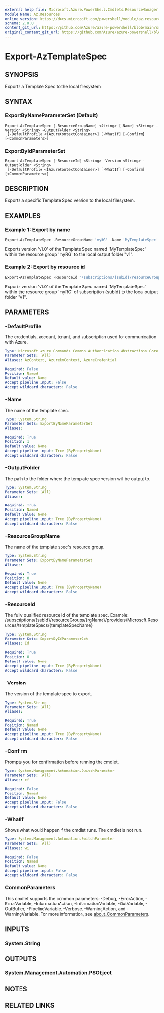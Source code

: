 ```yaml
---
external help file: Microsoft.Azure.PowerShell.Cmdlets.ResourceManager.dll-Help.xml
Module Name: Az.Resources
online version: https://docs.microsoft.com/powershell/module/az.resources/export-aztemplatespec
schema: 2.0.0
content_git_url: https://github.com/Azure/azure-powershell/blob/main/src/Resources/Resources/help/Export-AzTemplateSpec.md
original_content_git_url: https://github.com/Azure/azure-powershell/blob/main/src/Resources/Resources/help/Export-AzTemplateSpec.md
---
```


# Export-AzTemplateSpec

## SYNOPSIS
Exports a Template Spec to the local filesystem

## SYNTAX

### ExportByNameParameterSet (Default)
```
Export-AzTemplateSpec [-ResourceGroupName] <String> [-Name] <String> -Version <String> -OutputFolder <String>
 [-DefaultProfile <IAzureContextContainer>] [-WhatIf] [-Confirm] [<CommonParameters>]
```

### ExportByIdParameterSet
```
Export-AzTemplateSpec [-ResourceId] <String> -Version <String> -OutputFolder <String>
 [-DefaultProfile <IAzureContextContainer>] [-WhatIf] [-Confirm] [<CommonParameters>]
```

## DESCRIPTION
Exports a specific Template Spec version to the local filesystem.

## EXAMPLES

### Example 1: Export by name
```powershell
Export-AzTemplateSpec -ResourceGroupName 'myRG' -Name 'MyTemplateSpec' -Version 'v1.0' -OutputFolder 'v1'
```

Exports version 'v1.0' of the Template Spec named 'MyTemplateSpec' within the resource group 'myRG' to the local output folder "v1".

### Example 2: Export by resource id
```powershell
Export-AzTemplateSpec -ResourceId '/subscriptions/{subId}/resourceGroups/myRG/providers/Microsoft.Resources/templateSpecs/MyTemplateSpec' -Version 'v1.0' -OutputFolder 'v1'
```

Exports version 'v1.0' of the Template Spec named 'MyTemplateSpec' within the resource group 'myRG' of subscription \{subId\} to the local output folder "v1".

## PARAMETERS

### -DefaultProfile
The credentials, account, tenant, and subscription used for communication with Azure.

```yaml
Type: Microsoft.Azure.Commands.Common.Authentication.Abstractions.Core.IAzureContextContainer
Parameter Sets: (All)
Aliases: AzContext, AzureRmContext, AzureCredential

Required: False
Position: Named
Default value: None
Accept pipeline input: False
Accept wildcard characters: False
```

### -Name
The name of the template spec.

```yaml
Type: System.String
Parameter Sets: ExportByNameParameterSet
Aliases:

Required: True
Position: 1
Default value: None
Accept pipeline input: True (ByPropertyName)
Accept wildcard characters: False
```

### -OutputFolder
The path to the folder where the template spec version will be output to.

```yaml
Type: System.String
Parameter Sets: (All)
Aliases:

Required: True
Position: Named
Default value: None
Accept pipeline input: True (ByPropertyName)
Accept wildcard characters: False
```

### -ResourceGroupName
The name of the template spec's resource group.

```yaml
Type: System.String
Parameter Sets: ExportByNameParameterSet
Aliases:

Required: True
Position: 0
Default value: None
Accept pipeline input: True (ByPropertyName)
Accept wildcard characters: False
```

### -ResourceId
The fully qualified resource Id of the template spec.
Example: /subscriptions/{subId}/resourceGroups/{rgName}/providers/Microsoft.Resources/templateSpecs/{templateSpecName}

```yaml
Type: System.String
Parameter Sets: ExportByIdParameterSet
Aliases: Id

Required: True
Position: 0
Default value: None
Accept pipeline input: True (ByPropertyName)
Accept wildcard characters: False
```

### -Version
The version of the template spec to export.

```yaml
Type: System.String
Parameter Sets: (All)
Aliases:

Required: True
Position: Named
Default value: None
Accept pipeline input: True (ByPropertyName)
Accept wildcard characters: False
```

### -Confirm
Prompts you for confirmation before running the cmdlet.

```yaml
Type: System.Management.Automation.SwitchParameter
Parameter Sets: (All)
Aliases: cf

Required: False
Position: Named
Default value: None
Accept pipeline input: False
Accept wildcard characters: False
```

### -WhatIf
Shows what would happen if the cmdlet runs. The cmdlet is not run.

```yaml
Type: System.Management.Automation.SwitchParameter
Parameter Sets: (All)
Aliases: wi

Required: False
Position: Named
Default value: None
Accept pipeline input: False
Accept wildcard characters: False
```

### CommonParameters
This cmdlet supports the common parameters: -Debug, -ErrorAction, -ErrorVariable, -InformationAction, -InformationVariable, -OutVariable, -OutBuffer, -PipelineVariable, -Verbose, -WarningAction, and -WarningVariable. For more information, see [about_CommonParameters](http://go.microsoft.com/fwlink/?LinkID=113216).

## INPUTS

### System.String

## OUTPUTS

### System.Management.Automation.PSObject

## NOTES

## RELATED LINKS
